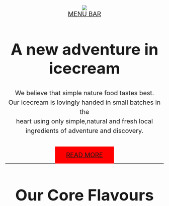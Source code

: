 <html>
  <body>
    <div style="text-align:center"> <img style="width"40%;" src="https://www.google.com/url?sa=i&url=https%3A%2F%2Fwww.swiggy.com%2Frestaurants%2Famul-ice-cream-maa-ice-cream-parlour-iit-kanpur-269688&psig=AOvVaw2c59MvUN3VGTcNHFIU0Gvl&ust=1719832484139000&source=images&cd=vfe&opi=89978449&ved=0CBEQjRxqFwoTCODImq6Yg4cDFQAAAAAdAAAAABAE"></div>
    <div style="text-align:center"> <a style="font-size:20px; background-color:bllue;padding:15px 35px 15px 35px "href="http://amul.com">MENU BAR</a> </div>
    <h1 style="font-size:50px;text-align:center ;">A new adventure in icecream</h1> 
    <p style="font-size:20px; text-align:center; line-height:30px;margin-bottom:50px;">
      We believe that simple nature food tastes best.<br>
      Our icecream is lovingly handed in small batches in the <br>
      heart using only simple,natural and fresh local ingredients of adventure and discovery.</p>
    <div style="text-align:center"><a style="font-size:20px ;background-color:red;padding:15px 35px 15px 35px "href="http://www.google.com/">READ MORE</a> </div>
<hr>
    <h1 style="font-size:50px; text-align:center;"> Our Core Flavours</h1>
    <img style="width:33%";src="https://www.google.com/url?sa=i&url=https%3A%2F%2Fwww.buyforhomes.com%2Famul-butter-chocolate-100-ml&psig=AOvVaw1NFgv-lET5hLaBZCl334rU&ust=1719832614418000&source=images&cd=vfe&opi=89978449&ved=0CBEQjRxqFwoTCPCCu-uYg4cDFQAAAAAdAAAAABAR">
     <img style="width:33%";src="https://www.google.com/url?sa=i&url=https%3A%2F%2Fr-mart.co.in%2Famul-tri-cone-choco-crunch-77gm&psig=AOvVaw1NFgv-lET5hLaBZCl334rU&ust=1719832614418000&source=images&cd=vfe&opi=89978449&ved=0CBEQjRxqFwoTCPCCu-uYg4cDFQAAAAAdAAAAABAZ">
     <img style="width:33%";src="https://www.google.com/url?sa=i&url=https%3A%2F%2Fr-mart.co.in%2Famul-tri-cone-choco-vanilla-30g&psig=AOvVaw1NFgv-lET5hLaBZCl334rU&ust=1719832614418000&source=images&cd=vfe&opi=89978449&ved=0CBEQjRxqFwoTCPCCu-uYg4cDFQAAAAAdAAAAABAh">
    
</body>
</html>
